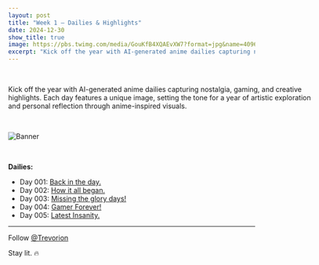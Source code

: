 ```yaml
---
layout: post
title: "Week 1 – Dailies & Highlights"
date: 2024-12-30
show_title: true
image: https://pbs.twimg.com/media/GouKfB4XQAEvXW7?format=jpg&name=4096x4096
excerpt: "Kick off the year with AI-generated anime dailies capturing nostalgia, gaming, and creative highlights. Each day features a unique image, setting the tone for a year of artistic exploration and personal reflection through anime-inspired visuals."
---
```


<div style="width: 640px; height: auto;">
  <br/>
  <p>Kick off the year with AI-generated anime dailies capturing nostalgia, gaming, and creative highlights. Each day features a unique image, setting the tone for a year of artistic exploration and personal reflection through anime-inspired visuals.</p>
  <br/>
  <p><img src="https://pbs.twimg.com/media/GouKfB4XQAEvXW7?format=jpg&name=4096x4096" alt="Banner" /></p>
  <br/>
</div>

**Dailies:**
- Day 001: [Back in the day.](https://x.com/Trevorion/status/1877328414471803378)
- Day 002: [How it all began.](https://x.com/Trevorion/status/1877336582279086349)
- Day 003: [Missing the glory days!](https://x.com/Trevorion/status/1877339113621160253)
- Day 004: [Gamer Forever!](https://x.com/Trevorion/status/1877343613480239318)
- Day 005: [Latest Insanity.](https://x.com/Trevorion/status/1877580723428716725)

---

Follow [@Trevorion](https://x.com/Trevorion)

Stay lit. 🔥
